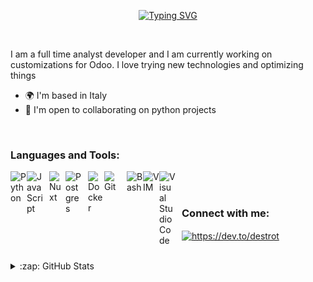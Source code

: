 <p align="center">
<a href="https://git.io/typing-svg"><img src="https://readme-typing-svg.demolab.com?font=Fira+Code&duration=3000&pause=1000&color=F4FF61&center=true&multiline=true&repeat=false&width=435&height=60&lines=Hi+There+%F0%9F%90%B1%E2%80%8D%F0%9F%91%A4;My+name+is+Tommaso" alt="Typing SVG" /></a>
</p>

<br/>

I am a full time analyst developer and I am currently working on customizations for Odoo. I love trying new technologies and optimizing things

* 🌍  I'm based in Italy
* 🤝  I'm open to collaborating on python projects

<br/>

### Languages and Tools:

<div>
<img align="left" alt="Python" width="26px" src="https://cdn.jsdelivr.net/gh/devicons/devicon/icons/python/python-original.svg" />
<img align="left" alt="JavaScript" width="26px" src="https://cdn.jsdelivr.net/gh/devicons/devicon/icons/javascript/javascript-original.svg" style="padding-right:10px;" />
<img align="left" alt="Nuxt" width="26px" src="https://cdn.jsdelivr.net/gh/devicons/devicon/icons/nuxtjs/nuxtjs-original.svg" />
<img align="left" alt="Postgres" width="26px" src="https://cdn.jsdelivr.net/gh/devicons/devicon/icons/postgresql/postgresql-original.svg" style="padding-right:10px;" />
<img align="left" alt="Docker" width="26px" src="https://cdn.jsdelivr.net/gh/devicons/devicon/icons/docker/docker-original.svg" />
<img align="left" alt="Git" width="26px" src="https://cdn.jsdelivr.net/gh/devicons/devicon/icons/git/git-original.svg" style="padding-right:10px;" />
<img align="left" alt="Bash" width="26px" src="https://cdn.jsdelivr.net/gh/devicons/devicon/icons/bash/bash-original.svg" />
<img align="left" alt="VIM" width="26px" src="https://cdn.jsdelivr.net/gh/devicons/devicon/icons/vim/vim-original.svg" />
<img align="left" alt="Visual Studio Code" width="26px" src="https://cdn.jsdelivr.net/gh/devicons/devicon/icons/vscode/vscode-original.svg" style="padding-right:10px;" />
</div>

<br/>
<br/>

### Connect with me:

<a href="https://dev.to/destrot" target="blank"><img align="center" src="https://dev-to-uploads.s3.amazonaws.com/uploads/logos/resized_logo_UQww2soKuUsjaOGNB38o.png" alt="https://dev.to/destrot" height="30" width="40" /></a>

<br/>
<details>
  <summary>:zap: GitHub Stats</summary>
  <img align="right" src="https://visitor-badge.laobi.icu/badge?page_id=destrot.destrot">
  <img align="left" src="https://github-readme-stats-personal-six.vercel.app/api?theme=outrun&count_private=true&username=destrot&show_icons=true" />
  <img alt="snake eating my contribution" src="https://raw.githubusercontent.com/destroT/destroT/output/github-contribution-grid-snake.svg#gh-dark-mode-only">

</details>
